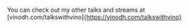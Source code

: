 You can check out my other talks and streams at [vinodh.com/talkswithvino]{https://vinodh.com/talkswithvino}
